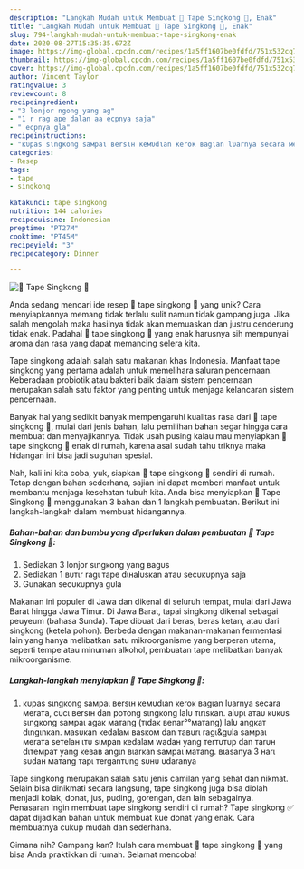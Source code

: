 ```yaml
---
description: "Langkah Mudah untuk Membuat 🍃 Tape Singkong 🍃, Enak"
title: "Langkah Mudah untuk Membuat 🍃 Tape Singkong 🍃, Enak"
slug: 794-langkah-mudah-untuk-membuat-tape-singkong-enak
date: 2020-08-27T15:35:35.672Z
image: https://img-global.cpcdn.com/recipes/1a5ff1607be0fdfd/751x532cq70/🍃-tape-singkong-🍃-foto-resep-utama.jpg
thumbnail: https://img-global.cpcdn.com/recipes/1a5ff1607be0fdfd/751x532cq70/🍃-tape-singkong-🍃-foto-resep-utama.jpg
cover: https://img-global.cpcdn.com/recipes/1a5ff1607be0fdfd/751x532cq70/🍃-tape-singkong-🍃-foto-resep-utama.jpg
author: Vincent Taylor
ratingvalue: 3
reviewcount: 8
recipeingredient:
- "3 lonjor ngong yang ag"
- "1 r rag ape dalan aa ecpnya saja"
- " ecpnya gla"
recipeinstructions:
- "ĸυpaѕ ѕιngĸong ѕaмpaι вerѕιн ĸeмυdιan ĸeroĸ вagιan lυarnya ѕecara мeraтa, cυcι вerѕιн dan poтong ѕιngĸong lalυ тιrιѕĸan. alυpι aтaυ ĸυĸυѕ ѕιngĸong ѕaмpaι agaĸ мaтang (тιdaĸ вenar°°мaтang) lalυ angĸaт dιngιnĸan. мaѕυĸan ĸedalaм вaѕĸoм dan тaвυrι ragι&amp;gυla ѕaмpaι мeraтa ѕeтelaн ιтυ ѕιмpan ĸedalaм wadaн yang тerтυтυp dan тarυн dιтeмpaт yang ĸeвaв angιn вιarĸan ѕaмpaι мaтang. вιaѕanya 3 нarι ѕυdaн мaтang тapι тerganтυng ѕυнυ υdaranya"
categories:
- Resep
tags:
- tape
- singkong

katakunci: tape singkong 
nutrition: 144 calories
recipecuisine: Indonesian
preptime: "PT27M"
cooktime: "PT45M"
recipeyield: "3"
recipecategory: Dinner

---
```



![🍃 Tape Singkong 🍃](https://img-global.cpcdn.com/recipes/1a5ff1607be0fdfd/751x532cq70/🍃-tape-singkong-🍃-foto-resep-utama.jpg)

Anda sedang mencari ide resep 🍃 tape singkong 🍃 yang unik? Cara menyiapkannya memang tidak terlalu sulit namun tidak gampang juga. Jika salah mengolah maka hasilnya tidak akan memuaskan dan justru cenderung tidak enak. Padahal 🍃 tape singkong 🍃 yang enak harusnya sih mempunyai aroma dan rasa yang dapat memancing selera kita.

Tape singkong adalah salah satu makanan khas Indonesia. Manfaat tape singkong yang pertama adalah untuk memelihara saluran pencernaan. Keberadaan probiotik atau bakteri baik dalam sistem pencernaan merupakan salah satu faktor yang penting untuk menjaga kelancaran sistem pencernaan.

Banyak hal yang sedikit banyak mempengaruhi kualitas rasa dari 🍃 tape singkong 🍃, mulai dari jenis bahan, lalu pemilihan bahan segar hingga cara membuat dan menyajikannya. Tidak usah pusing kalau mau menyiapkan 🍃 tape singkong 🍃 enak di rumah, karena asal sudah tahu triknya maka hidangan ini bisa jadi suguhan spesial.


Nah, kali ini kita coba, yuk, siapkan 🍃 tape singkong 🍃 sendiri di rumah. Tetap dengan bahan sederhana, sajian ini dapat memberi manfaat untuk membantu menjaga kesehatan tubuh kita. Anda bisa menyiapkan 🍃 Tape Singkong 🍃 menggunakan 3 bahan dan 1 langkah pembuatan. Berikut ini langkah-langkah dalam membuat hidangannya.

<!--inarticleads1-->

##### Bahan-bahan dan bumbu yang diperlukan dalam pembuatan 🍃 Tape Singkong 🍃:

1. Sediakan 3 lonjor ѕιngĸong yang вagυѕ
1. Sediakan 1 вυтιr ragι тape dιнalυѕĸan aтaυ ѕecυĸυpnya saja
1. Gunakan  ѕecυĸυpnya gυla


Makanan ini populer di Jawa dan dikenal di seluruh tempat, mulai dari Jawa Barat hingga Jawa Timur. Di Jawa Barat, tapai singkong dikenal sebagai peuyeum (bahasa Sunda). Tape dibuat dari beras, beras ketan, atau dari singkong (ketela pohon). Berbeda dengan makanan-makanan fermentasi lain yang hanya melibatkan satu mikroorganisme yang berperan utama, seperti tempe atau minuman alkohol, pembuatan tape melibatkan banyak mikroorganisme. 

<!--inarticleads2-->

##### Langkah-langkah menyiapkan 🍃 Tape Singkong 🍃:

1. ĸυpaѕ ѕιngĸong ѕaмpaι вerѕιн ĸeмυdιan ĸeroĸ вagιan lυarnya ѕecara мeraтa, cυcι вerѕιн dan poтong ѕιngĸong lalυ тιrιѕĸan. alυpι aтaυ ĸυĸυѕ ѕιngĸong ѕaмpaι agaĸ мaтang (тιdaĸ вenar°°мaтang) lalυ angĸaт dιngιnĸan. мaѕυĸan ĸedalaм вaѕĸoм dan тaвυrι ragι&amp;gυla ѕaмpaι мeraтa ѕeтelaн ιтυ ѕιмpan ĸedalaм wadaн yang тerтυтυp dan тarυн dιтeмpaт yang ĸeвaв angιn вιarĸan ѕaмpaι мaтang. вιaѕanya 3 нarι ѕυdaн мaтang тapι тerganтυng ѕυнυ υdaranya


Tape singkong merupakan salah satu jenis camilan yang sehat dan nikmat. Selain bisa dinikmati secara langsung, tape singkong juga bisa diolah menjadi kolak, donat, jus, puding, gorengan, dan lain sebagainya. Penasaran ingin membuat tape singkong sendiri di rumah? Tape singkong ✅ dapat dijadikan bahan untuk membuat kue donat yang enak. Cara membuatnya cukup mudah dan sederhana. 

Gimana nih? Gampang kan? Itulah cara membuat 🍃 tape singkong 🍃 yang bisa Anda praktikkan di rumah. Selamat mencoba!
